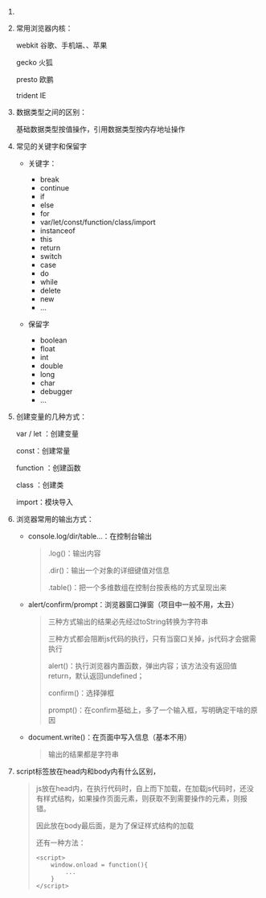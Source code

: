 1. 

2. 常用浏览器内核：

   webkit  谷歌、手机端、、苹果

   gecko  火狐

   presto 欧鹏

   trident  IE

3. 数据类型之间的区别：

   基础数据类型按值操作，引用数据类型按内存地址操作

4. 常见的关键字和保留字

   - 关键字：
     - break
     - continue
     - if
     - else
     - for
     - var/let/const/function/class/import
     - instanceof
     - this
     - return
     - switch
     - case
     - do
     - while
     - delete
     - new
     - ...

   - 保留字
     - boolean
     - float
     - int
     - double
     - long
     - char
     - debugger
     - ...

5. 创建变量的几种方式：

   var / let ：创建变量

   const：创建常量

    function ：创建函数

   class ：创建类

   import：模块导入

6. 浏览器常用的输出方式：

   - console.log/dir/table...：在控制台输出

     > .log()：输出内容
     >
     > .dir()：输出一个对象的详细键值对信息
     >
     > .table()：把一个多维数组在控制台按表格的方式呈现出来

   - alert/confirm/prompt：浏览器窗口弹窗（项目中一般不用，太丑）

     > 三种方式输出的结果必先经过toString转换为字符串
     >
     > 三种方式都会阻断js代码的执行，只有当窗口关掉，js代码才会据需执行
     >
     > alert()：执行浏览器内置函数，弹出内容；该方法没有返回值return，默认返回undefined；
     >
     > confirm()：选择弹框
     >
     > prompt()：在confirm基础上，多了一个输入框，写明确定干啥的原因

   - document.write()：在页面中写入信息（基本不用）

     > 输出的结果都是字符串

7. script标签放在head内和body内有什么区别，

   > js放在head内，在执行代码时，自上而下加载，在加载js代码时，还没有样式结构，如果操作页面元素，则获取不到需要操作的元素，则报错。
   >
   > 因此放在body最后面，是为了保证样式结构的加载
   >
   > 还有一种方法：
   >
   > ```
   > <script>
   >     window.onload = function(){
   >         ...
   >     }
   > </script>
   > ```

